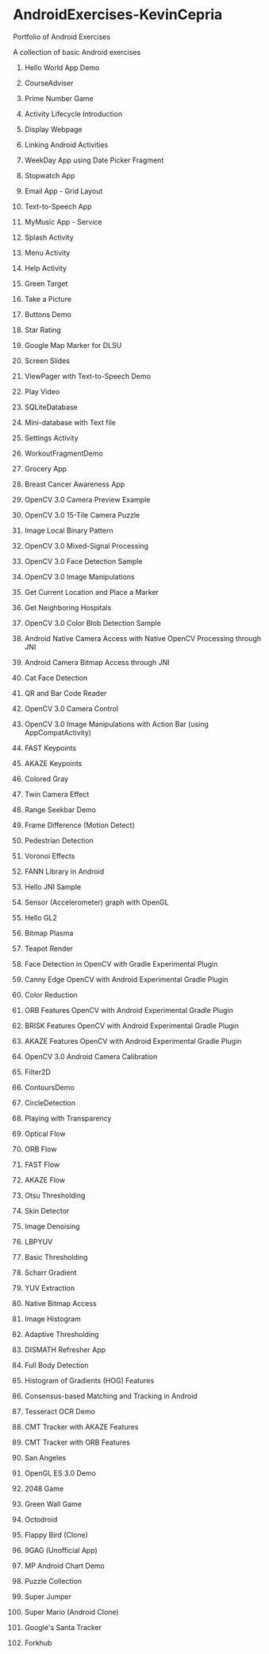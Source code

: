 # AndroidExercises-KevinCepria
Portfolio of Android Exercises

A collection of basic Android exercises

1. Hello World App Demo 

2. CourseAdviser

3. Prime Number Game

4. Activity Lifecycle Introduction 

5. Display Webpage 

6. Linking Android Activities

7. WeekDay App using Date Picker Fragment

8. Stopwatch App 

9. Email App - Grid Layout 

10. Text-to-Speech App

11. MyMusic App - Service 

12. Splash Activity

13. Menu Activity 

14. Help Activity 

15. Green Target 

16. Take a Picture

17. Buttons Demo 

18. Star Rating 

19. Google Map Marker for DLSU

20. Screen Slides 

21. ViewPager with Text-to-Speech Demo 

22. Play Video 

23. SQLiteDatabase 

24. Mini-database with Text file

25. Settings Activity 

26. WorkoutFragmentDemo 

27. Grocery App 

28. Breast Cancer Awareness App 

29. OpenCV 3.0 Camera Preview Example 

30. OpenCV 3.0 15-Tile Camera Puzzle 

31. Image Local Binary Pattern 

32. OpenCV 3.0 Mixed-Signal Processing

33. OpenCV 3.0 Face Detection Sample 

34. OpenCV 3.0 Image Manipulations 

35. Get Current Location and Place a Marker 

36. Get Neighboring Hospitals 

37. OpenCV 3.0 Color Blob Detection Sample 

38. Android Native Camera Access with Native OpenCV Processing through JNI 

39. Android Camera Bitmap Access through JNI 

40. Cat Face Detection 

41. QR and Bar Code Reader 

42. OpenCV 3.0 Camera Control 

43. OpenCV 3.0 Image Manipulations with Action Bar (using AppCompatActivity) 

44. FAST Keypoints 

45. AKAZE Keypoints 

46. Colored Gray

47. Twin Camera Effect 

48. Range Seekbar Demo 

49. Frame Difference (Motion Detect) 

50. Pedestrian Detection 

51. Voronoi Effects 

52. FANN Library in Android 

53. Hello JNI Sample 

54. Sensor (Accelerometer) graph with OpenGL 

55. Hello GL2

56. Bitmap Plasma 

57. Teapot Render 

58. Face Detection in OpenCV with Gradle Experimental Plugin 

59. Canny Edge OpenCV with Android Experimental Gradle Plugin 

60. Color Reduction 

61. ORB Features OpenCV with Android Experimental Gradle Plugin 

62. BRISK Features OpenCV with Android Experimental Gradle Plugin 

63. AKAZE Features OpenCV with Android Experimental Gradle Plugin

64. OpenCV 3.0 Android Camera Calibration

65. Filter2D

66. ContoursDemo

67. CircleDetection

68. Playing with Transparency


69. Optical Flow

70. ORB Flow 

71. FAST Flow 

72. AKAZE Flow 

73. Otsu Thresholding

74. Skin Detector 

75. Image Denoising 

76. LBPYUV 

77. Basic Thresholding 

78. Scharr Gradient 

79. YUV Extraction 

80. Native Bitmap Access 

81. Image Histogram 

82. Adaptive Thresholding 

83. DISMATH Refresher App 

84. Full Body Detection

85. Histogram of Gradients (HOG) Features 

86. Consensus-based Matching and Tracking in Android  

87. Tesseract OCR Demo 

88. CMT Tracker with AKAZE Features 

89. CMT Tracker with ORB Features 

90. San Angeles 

91. OpenGL ES 3.0 Demo

92. 2048 Game 

93. Green Wall Game 

94. Octodroid 

95. Flappy Bird (Clone) 

96. 9GAG (Unofficial App) 

97. MP Android Chart Demo 

98. Puzzle Collection 

99. Super Jumper 

100. Super Mario (Android Clone) 

101. Google's Santa Tracker 

102. Forkhub 
